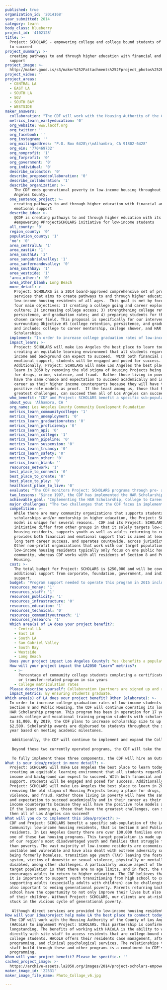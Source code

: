 ```yaml
---
published: true
organization_id: '2014168'
year_submitted: 2014
category: learn
body_class: blueberry
project_id: '4102128'
title: >-
  Project: SCHOLARS - empowering college and college bound students of all ages
  to succeed
project_summary: >-
  creating pathways to and through higher education with financial and emotional
  support
project_image: >-
  http://maker.good.is/s3/maker%252Fattachments%252Fproject_photos%252Fimages%252F22531%252Fdisplay%252FPhoto_Collage_v6.jpg=c570x385
project_video: ''
project_areas:
  - CENTRAL LA
  - EAST LA
  - SOUTH LA
  - SGV
  - SOUTH BAY
  - WESTSIDE
maker_answers:
  collaboration: "The CDF will work with the Housing Authority of the County of Los Angeles (HACoLA) to implement Project: SCHOLARS. This partnership is confirmed and longstanding.  The benefits of working with HACoLA is the ability to work directly with site staff to access residents that are college-bound or current college students.  HACoLA offers their residents case management, afterschool programming, and clinical psychological services.  The relationships that their staff build through these and other programs is a compliment to CDF's programming.\r\n\r\n"
  metrics_learn_earlyeducation: '0'
  org_website: www.lacdf.org
  org_twitter: ''
  org_facebook: ''
  org_instagram: ''
  org_mailingaddress: "P.O. Box 6428\r\nAlhambra, CA 91802-6428"
  org_ein: '770469732'
  org_nonprofit: '1'
  org_forprofit: '0'
  org_government: '0'
  org_individual: '0'
  describe_soloactor: '0'
  describe_proposedcollaboration: '0'
  describe_collaboration: '1'
  describe_organization: >-
    The CDF ends generational poverty in low-income housing throughout Los
    Angeles County.
  one_sentence_project: >-
    creating pathways to and through higher education with financial and
    emotional support
  describe_idea: >-
    @CDF is creating pathways to and through higher education with its
    #empowering #ProjectSCHOLARS initiative for low-income students
  all_county: '0'
  region_county: '0'
  population_county: '1'
  'no': '0'
  area_centralLA: '1'
  area_eastLA: '1'
  area_southLA: '1'
  area_sangabrielvalley: '1'
  area_sanfernandovalley: '0'
  area_southbay: '1'
  area_westside: '1'
  'area_other:': '0'
  area_other_blank: Long Beach
  more_detail: >-
    Project: SCHOLARS is a 2014 board-approved comprehensive set of programs and
    services that aims to create pathways to and through higher education for
    low-income housing residents of all ages.  This goal is met by focusing on
    four main objectives: 1) creating a college going and career exploring
    culture; 2) increasing college access; 3) strengthening college retention,
    persistence, and graduation rates; and 4) preparing students for their
    chosen career field. This proposal is specifically for our interventions
    surrounding Objective #3 (college retention, persistence, and graduation)
    and include: college to career mentorship, college shower, and HAR
    Scholarships.
  implement: "In order to increase college graduation rates of low-income students living in Section 8 and Public Housing, the CDF will continue operating its longstanding HAR Scholarship program.  This program has been in operation for 17 years and awards college and vocational training program students with scholarships up to $1,000.  By 2019, the CDF plans to increase scholarship size to up to $2,500.  Scholarship awards are disbursed to students throughout the school year based on meeting academic milestones. \r\n\r\nAdditionally, the CDF will continue to implement and expand the College to Career Mentorship program.  This program was launched in 2014 and matches college students of all ages with a mentor that is currently working in their field of interest.  The one-to-one relationship is meant to give students an opportunity to learn firsthand about their career field, build their network, and receive strategic career planning advice in a supportive environment.  Most mentors are first-generation college graduates that are eager to share their experiences with students.  Each mentor pair is expected to meet at least 4 times per year, including one mandatory job visit.\r\n\r\nBeyond these two currently operated programs, the CDF will take the baby shower model and start hosting College Showers.  These events will celebrate the milestone of attending college and prepare students with financial and emotional support needed.  Not only will students receive needed school supplies such as USB flash drives and extra-long bed sheets (for those living in dorms), but also with advice from college graduates.  Similar to baby shower, the College Shower will be family oriented and provide a launching pad for student achievement and a rare opportunity to celebrate this important milestone.\r\n\r\nTo fully implement these three components, the CDF will hire an Outreach Coordinator responsible for recruiting, outreaching, and creating a community for students and mentors.  In total, the Coordinator will have a case load of approximately 250 people include students, parents, and mentors.  \r\n"
  impact_learn: >-
    Project: SCHOLARS will make Los Angeles the best place to learn today by
    creating an equitable learning environment that all students regardless of
    income and background can expect to succeed.  WIth both financial and
    emotional support, students will be engaged and posed for success. 
    Additionally, Project: SCHOLARS will make Los Angeles the best place to
    learn in 2050 by removing the old stigma of Housing Projects being a place
    for drugs, crime, violence, and fraud.  Rather those living in poverty will
    have the same chance and expectation to succeed academically and in their
    career as their higher income counterparts because they will have the
    positive role models as proof.  If the least among us, those that have the
    greatest challenges, can succeed then all of Los Angeles can succeed!
  who_benefit: "CDF and Project: SCHOLARS benefit a specific sub-population of the Los Angeles Community: low-income housing residents, that is Section 8 and Public Housing residents.  In Los Angeles County there are over 100,000 families enrolled in one of these two housing programs. This target population is made up of some of our region’s most disadvantaged youth and families that struggle from more than poverty.  The vast majority of low-income residents are economically unstable and vulnerable and have also dealt with extreme adversity such as being formerly homeless, transition age youth (TAY) leaving the foster care system, victims of domestic or sexual violence, physically or mentally disabled, among other challenges.  A particularly unique aspect of the CDF’s target population is that there are no age limits, and in fact, the CDF encourages adults to return to higher education.  The CDF believes that while it is important to support youth transitioning from high school to college, supporting adults (especially adults with children) can be challenging but is also important to ending generational poverty.  Parents returning back to school have the opportunity to not only improve their lives but also the lives of their children. Without Project: SCHOLARS, our clients are at-risk of being stuck in the vicious cycle of generational poverty.\r\n\r\nAlthough direct services are provided to low-income housing residents, the ripple effects of Project: SCHOLARS goes well beyond the individual participant.  While the students receive the direct benefit of financial and emotional support as they persist through college, their family and the greater community gains a new positive role for educational excellence, perseverance, and resiliency as well.\r\n"
  about_you: 'Alhambra, CA '
  org_name: Los Angeles County Community Development Foundation
  metrics_learn_communitycollege: '1'
  metrics_learn_unemployment: '0'
  metrics_learn_graduationrates: '0'
  metrics_learn_proficiency: '0'
  metrics_learn_api: '0'
  metrics_learn_college: '1'
  metrics_learn_pipeline: '0'
  metrics_learn_suspension: '0'
  metrics_learn_truancy: '0'
  metrics_learn_safety: '0'
  metrics_learn_other: '0'
  metrics_learn_blank: ''
  resources_network: '1'
  best_place_to_connect: '0'
  best_place_to_create: '0'
  best_place_to_play: '0'
  healthiest_place_to_live: '0'
  evaluate: "The CDF monitors Project: SCHOLARS programs through pre- and post-assessments and surveys administered to all participants (students, mentors, etc).  These evaluative methods are used to track the following specific metrics: \r\n•\t50 students will be mentored by an employed or self-employed college graduate in their field (or related field) of study.  To evaluate the College to Career Mentorship, a pre- and post- assessment is administered to mentees that looks at self-confidence, self-perception, and connectedness to career field.  Both mentors and mentees will be surveyed to determine responsiveness and appropriateness of match and overall program satisfaction.  \r\n•\tAt least 18 students will receive a scholarship to attend a university, community college, or vocational training program.  HAR Scholarship awardees are evaluated annually to determine how the scholarship award was spent, if student graduated from college, their employment status, if student has moved out of subsidized housing, and to determine other unmet needs of student.  Once student has graduated from college, a survey is conducted every 5 years as a tracking mechanism through their career growth\r\n•\t500 people will participate in a College Shower, including  students and their family members.  Students will be tracked annually to determine whether they remained a student, graduated, took a break, or dropped out.  \r\n\r\nBy evaluating Project: SCHOLARS, the CDF hopes to determine student graduation rates, level of persistence, and speed of degree/certificate completion.  Additionally, CDF has a history of responsive programming based on participants needs and program evaluations is a major component of the evolution of its programs.\r\n"
  two_lessons: "Since 1997, the CDF has implemented the HAR Scholarship program annually.  Over this time more than $200,000 in scholarships were made, enabling over 200 students to attend an institute of higher education at a more affordable rate.  Under new leadership, in 2012 the CDF underwent an evaluation process of the HAR Scholarship program and subsequently a strategic planning process in 2013-14. The main lesson that resulted from the HAR Scholarship evaluation and which further informed the CDF’s strategic planning and program implementation is simple and one that we have all heard growing up: money can’t buy everything.\r\n\r\nEvaluation respondents repeatedly stated a need for mentorship, networking opportunities, career skills, and general assistance in preparing for the tumultuous transition from the so-called Housing Projects to the Ivory Towers of the higher education system.  Many students felt out of place in the foreign atmosphere of college among middle income peers.  Our scholarship awardees lamented their inability to talk with their parents, who are often monolingual with limited education, about their challenges or to ask for help.  \r\n\r\nThese first generation students are not only new to the college system but they are also often facing real financial and emotional challenges with family.  Crisis in the family, often related to health, is one of the biggest challenges that students face as they try to make a better life for themselves and their family.  Our survey of past awardees indicated that the majority of students that took of time from college were community college students that faced a severe family crisis such as a death in the family or hospitalized family member.  To keep the students enrolled and engaged in school, mentorship and support network is key.  \r\n"
  achievable_goal: "Implementing the HAR Scholarship, College to Career Mentorship, and College Showers in the next 12 months is an achievable goal as the CDF has developed needed infrastructure.  Both the HAR Scholarship and College to Career Mentorship programs are currently in operation.  \r\n\r\nThe HAR Scholarship application is made available for at minimum 3 months (usually January through April) and has an established application requiring submission of two letters of recommendations, a personal statement, list of extracurricular and community service (including employment/internship), and transcripts.  A review committee of 15 individuals reads and evaluates every applications.  The scores for each application is then averaged among all scores.  Our Review Committee is dedicated to carefully evaluating every application because as many are past scholarship awardees they understand the impact a scholarship can have financially and emotionally.\r\n\r\nThe College to Career Mentorship also has infrastructure built, including an application process.  As this is the initial year of operation, the program will continue to be fine-tuned and improved with training and other support.\r\n\r\nIf awarded, a new Outreach Coordinator will be hired to implement and grow the HAR Scholarship and College to Career Mentorship.  The Outreach Coordinator will also be responsible for developing the College Showers.  It will take creativity and hard work to develop this new program but is absolutely possible within three to six months.\r\n"
  major_challenges: "The two challenges that the CDF faces in implementing Project: SCHOLARS is outreaching Section 8 residents that are scattered throughout the County and live in market-rate housing.  Compared to Public Housing residents, who live in one community, the Section 8 residents are more difficult to engage.  We have had great success reaching out Section 8 participants by training staff of the Housing Authority of the County of Los Angeles (HACoLA) on CDF’s available programs, handing out flyers in HACoLA’s lobby, and hanging posters.  Additionally, most Housing Authorities operate a program entitled Family Self-Sufficiency (FSS) which guides residents to become economically self-sufficient through education and employment opportunities.  Participants of the FSS program are often eager to learn about new opportunities and participate in CDF’s programs.\r\n\r\nAnother challenge that the CDF anticipates is developing new relationships with other local housing authorities as Project: SCHOLARS expands countywide.  The CDF has a budding relationship with the Cities of Los Angeles and Long Beach, however, there is room to grow and expand.  In particular, CDF will work toward gaining staff level support in outreaching and marketing  Project: SCHOLARS.  To date, residents of other housing authorities have participated in the CDF’s HAR Scholarship program, Reality Check Conference, and Farmers Market.\r\n"
  competition: >-
    While there are many community organizations that supports students with
    scholarships and/or mentorship in higher education, the Project: SCHOLARS
    model is unique for several reasons.  CDF and its Project: SCHOLARS
    initiative differ from other groups in that it solely targets low-income
    housing residents, supports youth as well as adults returning to college,
    provides both financial and emotional support that is aimed at leading to
    long term career success, and operates countywide, across jurisdictions. 
    Other non-profit organizations that work with our target population of
    low-income housing residents typically only focus on one public housing
    community, whereas CDF works with all residents of Section 8 and Public
    Housing.
  cost: >-
    The total budget for Project: SCHOLARS is $250,000 and will be covered by
    additional support from corporate, foundation, government, and individual
    support.
  budget: "Program support needed to operate this program in 2015 includes the following personnel, non-personnel, and administrative costs:  \r\nPersonnel:\r\n1)\tExecutive Director: 15% of 1 FTE, including fringe benefits, ($16,050).  Responsible for day to day operations of Project: SCHOLARS. Will supervise all program staff, oversee program evaluation, monitor progress toward outcomes, prepare and submit reports. Will assist in direct service as time allows. \r\n2)\tProject: SCHOLARS Outreach Coordinator: 100% of 1 FTE, including fringe benefits ($47,750). Will engage program participants, participate in program evaluation, and serve as liaison with all community representatives and potential in-kind donors. Additionally, will recruit, screen, train, schedule quarterly mentor/student activities. Budgeted at 11 months in year one to allow one month for recruitment and hiring. Supervised by Executive Director.\r\nNon-personnel:\r\n1)\tScholarships: $18,000. Scholarships are awarded to low-income housing residents attending a 4-year university, community college, or vocational training program.  Scholarship amounts range from $750 to $2,500.\r\n2)\tPrinting: $500. The program will require approximately 35,000 pages will be printed for various purposes, including marketing outreach, volunteer recruitment, program planning documents, program evaluation materials, reports, letters, and forms.  Printing will be charged at a standard per page rate of $0.10 for black and white, $0.50 for color, and $0.75 for flyer quality paper.    \r\n3)\tPostage: $1,200. Agency experience shows that the most effective manner of formally announcing program related communication to participants is through postal mail (used in addition to e-mail, phone, and in-person communication).  \r\n4)\tTravel: $1,500. Mileage is paid at the federal rate of $0.55 cents per mile. Staff expects to travel a total of approximately 2,750 miles annually to meet with program participants, mentors, and community representatives, to consult with volunteers, and plan and implement activities.  \r\nAdministrative:\r\n1)\t$15,000. The CDF will provide financial management, bookkeeping, liability and professional insurance, financial audit, information-technology services, use of general office equipment and technology, office space, and other required services to support the HAR Scholarship program. Agency classifies these services as indirect expenses. The indirect-expense request is calculated at 15% of all direct expenses covered by the requested"
  resources_money: '1'
  resources_staff: '1'
  resources_publicity: '1'
  resources_infrastructure: '0'
  resources_education: '1'
  resources_technical: '0'
  resources_communityoutreach: '1'
  resources_research: '1'
  Which area(s) of LA does your project benefit?:
    - Central LA
    - East LA
    - South LA
    - San Gabriel Valley
    - South Bay
    - Westside
    - Long Beach
  Does your project impact Los Angeles County?: Yes (benefits a population of LA County)
  How will your project impact the LA2050 “Learn” metrics?:
    - >-
      Percentage of community college students completing a certificate, degree,
      or transfer-related program in six years
    - College matriculation rates
  Please describe yourself: Collaboration (partners are signed up and ready to hit the ground running!)
  impact_metrics: By ensuring students graduate.
Which area(s) of LA does your project benefit? Other (elaborate): >-
  In order to increase college graduation rates of low-income students living in
  Section 8 and Public Housing, the CDF will continue operating its longstanding
  HAR Scholarship program. This program has been in operation for 17 years and
  awards college and vocational training program students with scholarships up
  to $1,000. By 2019, the CDF plans to increase scholarship size to up to
  $2,500. Scholarship awards are disbursed to students throughout the school
  year based on meeting academic milestones. 
   
   Additionally, the CDF will continue to implement and expand the College to Career Mentorship program. This program was launched in 2014 and matches college students of all ages with a mentor that is currently working in their field of interest. The one-to-one relationship is meant to give students an opportunity to learn firsthand about their career field, build their network, and receive strategic career planning advice in a supportive environment. Most mentors are first-generation college graduates that are eager to share their experiences with students. Each mentor pair is expected to meet at least 4 times per year, including one mandatory job visit.
   
   Beyond these two currently operated programs, the CDF will take the baby shower model and start hosting College Showers. These events will celebrate the milestone of attending college and prepare students with financial and emotional support needed. Not only will students receive needed school supplies such as USB flash drives and extra-long bed sheets (for those living in dorms), but also with advice from college graduates. Similar to baby shower, the College Shower will be family oriented and provide a launching pad for student achievement and a rare opportunity to celebrate this important milestone.
   
   To fully implement these three components, the CDF will hire an Outreach Coordinator responsible for recruiting, outreaching, and creating a community for students and mentors. In total, the Coordinator will have a case load of approximately 250 people include students, parents, and mentors.
What is your idea/project in more detail?: >-
  Project: SCHOLARS will make Los Angeles the best place to learn today by
  creating an equitable learning environment that all students regardless of
  income and background can expect to succeed. WIth both financial and emotional
  support, students will be engaged and posed for success. Additionally,
  Project: SCHOLARS will make Los Angeles the best place to learn in 2050 by
  removing the old stigma of Housing Projects being a place for drugs, crime,
  violence, and fraud. Rather those living in poverty will have the same chance
  and expectation to succeed academically and in their career as their higher
  income counterparts because they will have the positive role models as proof.
  If the least among us, those that have the greatest challenges, can succeed
  then all of Los Angeles can succeed!
What will you do to implement this idea/project?: >-
  CDF and Project: SCHOLARS benefit a specific sub-population of the Los Angeles
  Community: low-income housing residents, that is Section 8 and Public Housing
  residents. In Los Angeles County there are over 100,000 families enrolled in
  one of these two housing programs. This target population is made up of some
  of our region’s most disadvantaged youth and families that struggle from more
  than poverty. The vast majority of low-income residents are economically
  unstable and vulnerable and have also dealt with extreme adversity such as
  being formerly homeless, transition age youth (TAY) leaving the foster care
  system, victims of domestic or sexual violence, physically or mentally
  disabled, among other challenges. A particularly unique aspect of the CDF’s
  target population is that there are no age limits, and in fact, the CDF
  encourages adults to return to higher education. The CDF believes that while
  it is important to support youth transitioning from high school to college,
  supporting adults (especially adults with children) can be challenging but is
  also important to ending generational poverty. Parents returning back to
  school have the opportunity to not only improve their lives but also the lives
  of their children. Without Project: SCHOLARS, our clients are at-risk of being
  stuck in the vicious cycle of generational poverty.
   
   Although direct services are provided to low-income housing residents, the ripple effects of Project: SCHOLARS goes well beyond the individual participant. While the students receive the direct benefit of financial and emotional support as they persist through college, their family and the greater community gains a new positive role for educational excellence, perseverance, and resiliency as well.
How will your idea/project help make LA the best place to connect today? In LA2050?: >-
  The CDF will work with the Housing Authority of the County of Los Angeles
  (HACoLA) to implement Project: SCHOLARS. This partnership is confirmed and
  longstanding. The benefits of working with HACoLA is the ability to work
  directly with site staff to access residents that are college-bound or current
  college students. HACoLA offers their residents case management, afterschool
  programming, and clinical psychological services. The relationships that their
  staff build through these and other programs is a compliment to CDF's
  programming.
Whom will your project benefit? Please be specific.: ''
cached_project_image: >-
  https://archive-assets.la2050.org/images/2014/project-scholars-empowering-college-and-college-bound-students-of-all-ages-to-succeed/maker.good.is/s3/maker%252Fattachments%252Fproject_photos%252Fimages%252F22531%252Fdisplay%252FPhoto_Collage_v6.jpg=c570x385.jpg
maker_image_id: '22531'
maker_image_file_name: Photo_Collage_v6.jpg

---
```

